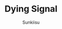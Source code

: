 ---
media: "images/art/azwald/titlecard.png"
title: Dying Signal
author: [Sunkiisu]
desc: One of the titlecards used during the event, depicting Linnea Walker and a dead Bjeurn Suez.
---